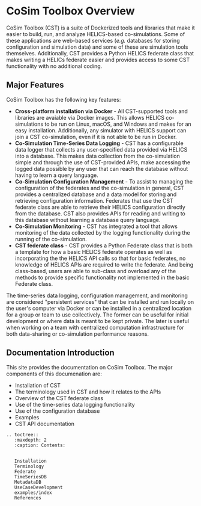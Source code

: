 # CoSim Toolbox Overview

CoSim Toolbox (CST) is a suite of Dockerized tools and libraries that make it easier to build, run, and analyze HELICS-based co-simulations. Some of these applications are web-based services (_e.g._ databases for storing configuration and simulation data) and some of these are simulation tools themselves. Additionally, CST provides a Python HELICS federate class that makes writing a HELICs federate easier and provides access to some CST functionality with no additional coding.

## Major Features
CoSim Toolbox has the following key features:

- **Cross-platform installation via Docker** - All CST-supported tools and libraries are avaiable via Docker images. This allows HELICS co-simulations to be run on Linux, macOS, and Windows and makes for an easy installation. Additionally, any simulator with HELICS support can join a CST co-simulation, even if it is not able to be run in Docker.
- **Co-Simulation Time-Series Data Logging** - CST has a configurable data logger that collects any user-specified data provided via HELICS into a database. This makes data collection from the co-simulation simple and through the use of CST-provided APIs, make accessing the logged data possible by any user that can reach the database without having to learn a query language.
- **Co-Simulation Configuration Management** - To assist to managing the configuration of the federates and the co-simulation in general, CST provides a centralized database and a data model for storing and retrieving configuration information. Federates that use the CST federate class are able to retrieve their HELICS configuration directly from the database. CST also provides APIs for reading and writing to this database without learning a database query language.
- **Co-Simulation Monitoring** - CST has integrated a tool that allows monitoring of the data collected by the logging functionality during the running of the co-simulation.
- **CST federate class** - CST provides a Python Federate class that is both a template for how a basic HELICS federate operates as well as incorporating the the HELICS API calls so that for basic federates, no knowledge of HELICS APIs are required to write the federate. And being class-based, users are able to sub-class and overload any of the methods to provide specific functionality not implemented in the basic Federate class.

The time-series data logging, configuration management, and monitoring are considered "persistent services" that can be installed and run locally on the user's computer via Docker or can be installed in a centralized location for a group or team to use collectively. The former can be useful for initial development or where data is meant to be kept private. The later is useful when working on a team with centralized computation infrastructure for both data-sharing or co-simulation performance reasons.


## Documentation Introduction
This site provides the documentation on CoSim Toolbox. The major components of this documenation are:

- Installation of CST
- The terminology used in CST and how it relates to the APIs
- Overview of the CST federate class
- Use of the time-series data logging functionality
- Use of the configuration database
- Examples
- CST API documentation

```{eval-rst}
.. toctree::
   :maxdepth: 2
   :caption: Contents:

   
   Installation
   Terminology
   Federate
   TimeSeriesDB
   MetadataDB
   UseCaseDevelopment
   examples/index
   References

```